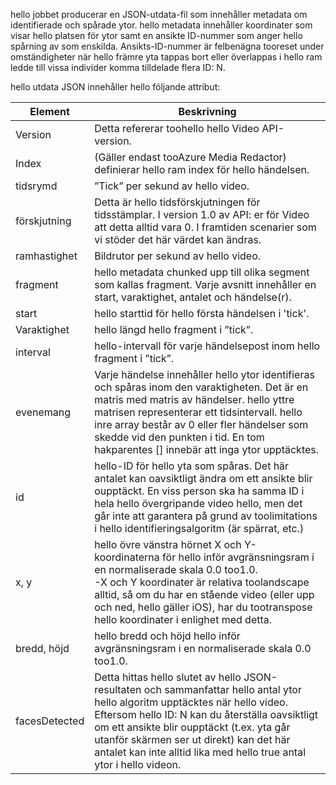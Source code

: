 hello jobbet producerar en JSON-utdata-fil som innehåller metadata om identifierade och spårade ytor. hello metadata innehåller koordinater som visar hello platsen för ytor samt en ansikte ID-nummer som anger hello spårning av som enskilda. Ansikts-ID-nummer är felbenägna tooreset under omständigheter när hello främre yta tappas bort eller överlappas i hello ram ledde till vissa individer komma tilldelade flera ID: N.

hello utdata JSON innehåller hello följande attribut:

| Element | Beskrivning |
| --- | --- |
| Version |Detta refererar toohello hello Video API-version. |
| Index | (Gäller endast tooAzure Media Redactor) definierar hello ram index för hello händelsen. |
| tidsrymd |”Tick” per sekund av hello video. |
| förskjutning |Detta är hello tidsförskjutningen för tidsstämplar. I version 1.0 av API: er för Video att detta alltid vara 0. I framtiden scenarier som vi stöder det här värdet kan ändras. |
| ramhastighet |Bildrutor per sekund av hello video. |
| fragment |hello metadata chunked upp till olika segment som kallas fragment. Varje avsnitt innehåller en start, varaktighet, antalet och händelse(r). |
| start |hello starttid för hello första händelsen i 'tick'. |
| Varaktighet |hello längd hello fragment i ”tick”. |
| interval |hello-intervall för varje händelsepost inom hello fragment i ”tick”. |
| evenemang |Varje händelse innehåller hello ytor identifieras och spåras inom den varaktigheten. Det är en matris med matris av händelser. hello yttre matrisen representerar ett tidsintervall. hello inre array består av 0 eller fler händelser som skedde vid den punkten i tid. En tom hakparentes [] innebär att inga ytor upptäcktes. |
| id |hello-ID för hello yta som spåras. Det här antalet kan oavsiktligt ändra om ett ansikte blir oupptäckt. En viss person ska ha samma ID i hela hello övergripande video hello, men det går inte att garantera på grund av toolimitations i hello identifieringsalgoritm (är spärrat, etc.) |
| x, y |hello övre vänstra hörnet X och Y-koordinaterna för hello inför avgränsningsram i en normaliserade skala 0.0 too1.0. <br/>-X och Y koordinater är relativa toolandscape alltid, så om du har en stående video (eller upp och ned, hello gäller iOS), har du tootranspose hello koordinater i enlighet med detta. |
| bredd, höjd |hello bredd och höjd hello inför avgränsningsram i en normaliserade skala 0.0 too1.0. |
| facesDetected |Detta hittas hello slutet av hello JSON-resultaten och sammanfattar hello antal ytor hello algoritm upptäcktes när hello video. Eftersom hello ID: N kan du återställa oavsiktligt om ett ansikte blir oupptäckt (t.ex. yta går utanför skärmen ser ut direkt) kan det här antalet kan inte alltid lika med hello true antal ytor i hello videon. |

